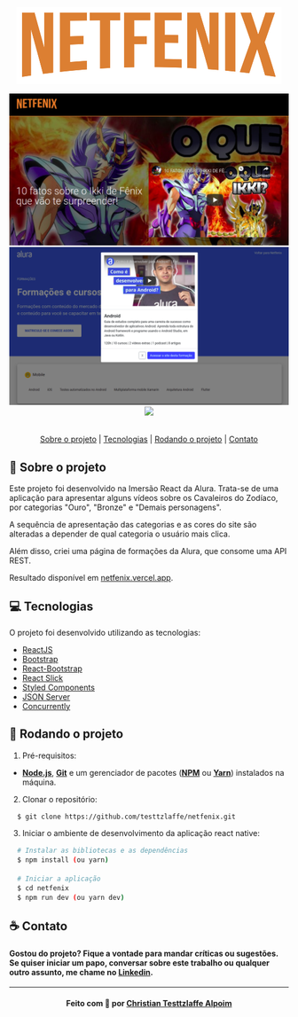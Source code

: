 <p align="center">
  <img alt="Logo" src="./src/assets/img/LogoBronze.png" />
</p>
<img alt="Página Inicial" src="./src/assets/img/netfenix2.png" />
<br>
<img alt="Página Formações" src="./src/assets/img/formacoes.png" />
<br>
<div align="center">
    <img src="https://img.shields.io/badge/frontend-react-blue"/>
</div>
<br>

<p align="center">
  <a href="#sobre">Sobre o projeto</a> | 
  <a href="#tecnologias">Tecnologias</a> | 
  <a href="#run">Rodando o projeto</a> | 
  <a href="#contato">Contato</a>
</p>

<a id="sobre"></a>

## :rocket: Sobre o projeto

Este projeto foi desenvolvido na Imersão React da Alura. Trata-se de uma aplicação para apresentar alguns vídeos sobre os Cavaleiros do Zodíaco, por categorias "Ouro", "Bronze" e "Demais personagens".

A sequência de apresentação das categorias e as cores do site são alteradas a depender de qual categoria o usuário mais clica.

Além disso, criei uma página de formações da Alura, que consome uma API REST.

Resultado disponível em [netfenix.vercel.app](https://netfenix.vercel.app).

<a id="tecnologias"></a>

## :computer: Tecnologias

O projeto foi desenvolvido utilizando as tecnologias:

- [ReactJS](https://reactjs.org/)
- [Bootstrap](https://www.npmjs.com/package/bootstrap)
- [React-Bootstrap](https://react-bootstrap.github.io/)
- [React Slick](https://www.npmjs.com/package/react-slick)
- [Styled Components](https://styled-components.com/)
- [JSON Server](https://www.npmjs.com/package/json-server)
- [Concurrently](https://www.npmjs.com/package/concurrently)

<a id="run"></a>

## :running: Rodando o projeto

1. Pré-requisitos:

- **[Node.js](https://nodejs.org/en/)**, **[Git](https://git-scm.com/)** e um gerenciador de pacotes (**[NPM](https://www.npmjs.com/)** ou **[Yarn](https://yarnpkg.com/)**) instalados na máquina.

2. Clonar o repositório:

```sh
  $ git clone https://github.com/testtzlaffe/netfenix.git
```

3. Iniciar o ambiente de desenvolvimento da aplicação react native:

```sh
  # Instalar as bibliotecas e as dependências
  $ npm install (ou yarn)

  # Iniciar a aplicação
  $ cd netfenix
  $ npm run dev (ou yarn dev)
```

<a id="contato"></a>

## :coffee: Contato

<h4>
    Gostou do projeto? Fique a vontade para mandar críticas ou sugestões. Se quiser iniciar um papo, conversar sobre este trabalho ou qualquer outro assunto, me chame no <a href="https://www.linkedin.com/in/christian-testtzlaffe-alpoim/" target="_blank">Linkedin</a>.
</h4>

---

<h4 align="center">
    Feito com 💜 por <a href="https://www.linkedin.com/in/christian-testtzlaffe-alpoim/" target="_blank">Christian Testtzlaffe Alpoim</a>
</h4>
